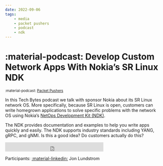```yaml
---
date: 2022-09-06
tags:
    - media
    - packet pushers
    - podcast
    - ndk
---
```


# :material-podcast: Develop Custom Network Apps With Nokia’s SR Linux NDK

<small>:material-podcast: [Packet Pushers](https://packetpushers.net/podcast/tech-bytes-develop-custom-network-apps-with-nokias-sr-linux-ndk-sponsored/)</small>

In this Tech Bytes podcast we talk with sponsor Nokia about its SR Linux network OS. More specifically, because SR Linux is open, customers can write homegrown applications to solve specific problems with the network OS using Nokia’s [NetOps Development Kit (NDK)](../../../ndk/index.md).

The NDK provides documentation and examples to help you write apps quickly and easily. The NDK supports industry standards including YANG, gRPC, and gNMI. Is this a good idea? Do customers actually do this?

<div class="iframe-audio2-container">
<iframe width="320" height="30" src="https://packetpushers.net/?powerpress_embed=54060-podcast&amp;powerpress_player=mediaelement-audio" frameborder="0" scrolling="no"></iframe>
</div>

Participants: [:material-linkedin:][jon-linkedin] Jon Lundstrom

[jon-linkedin]: https://www.linkedin.com/in/jonathon-lundstrom-2b6034a/
